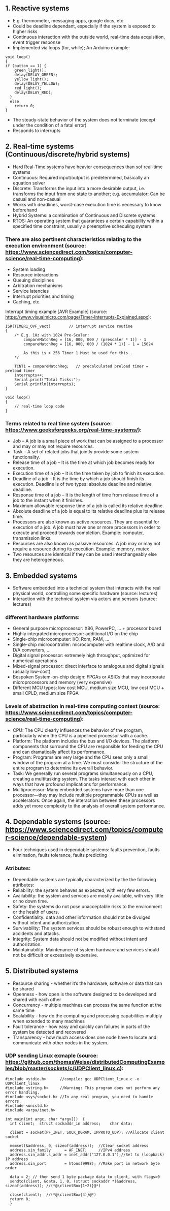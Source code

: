 ## 1. Reactive systems
- E.g. thermometer, messaging apps, google docs, etc.
- Could be deadline dependant, especially if the system is exposed to higher risks
- Continuous interaction with the outside world, real-time data acquisition, event trigger response
- Implemented via loops (for, while); An Arduino example:
```
void loop()
{
if (button == 1) {
    green_light();
    delay(DELAY_GREEN);
    yellow_light();
    delay(DELAY_YELLOW);
    red_light();
    delay(DELAY_RED);
  }
  else
    return 0;
}
```
- The steady-state behavior of the system does not terminate (except under the condition of a fatal error)
- Responds to interrupts

## 2. Real-time systems (Continuous/discrete/hybrid systems)
- Hard Real-Time systems have heavier consequences than sof real-time systems
- Continuous: Required input/output is predetermined, basically an equation solver
- Discrete: Transforms the input into a more desirable output, i.e. transforms the input from one state to another; e.g. accumulator; Can be casual and non-casual
- Works with deadlines, worst-case execution time is necessary to know beforehand 
- Hybrid Systems: a combination of Continuous and Discrete systems
- RTOS: An operating system that guarantees a certain capability within a specified time constraint, usually a preemptive scheduling system

### There are also pertinent characteristics relating to the execution environment (source: https://www.sciencedirect.com/topics/computer-science/real-time-computing):
- System loading
- Resource interactions
- Queuing disciplines
- Arbitration mechanisms
- Service latencies
- Interrupt priorities and timing
- Caching, etc.

Interrupt timing example [AVR Example] (source: https://www.visualmicro.com/page/Timer-Interrupts-Explained.aspx):
```
ISR(TIMER1_OVF_vect)        // interrupt service routine 
{
    /* E.g. 1Hz with 1024 Pre-Scaler:
		compareMatchReg = [16, 000, 000 / (prescaler * 1)] - 1
		compareMatchReg = [16, 000, 000 / (1024 * 1)] - 1 = 15624
	
	    As this is > 256 Timer 1 Must be used for this..
	*/
    
	TCNT1 = compareMatchReg;   // precalculated preload timer = preload timer
	interrupts++;
	Serial.print("Total Ticks:");
	Serial.println(interrupts);
}

void loop()
{
	// real-time loop code
}
```

### Terms related to real time system (source: https://www.geeksforgeeks.org/real-time-systems/):
- Job – A job is a small piece of work that can be assigned to a processor and may or may not require resources.
- Task – A set of related jobs that jointly provide some system functionality.
- Release time of a job – It is the time at which job becomes ready for execution.
- Execution time of a job – It is the time taken by job to finish its execution.
- Deadline of a job – It is the time by which a job should finish its execution. Deadline is of two types: absolute deadline and relative deadline.
- Response time of a job – It is the length of time from release time of a job to the instant when it finishes.
- Maximum allowable response time of a job is called its relative deadline.
- Absolute deadline of a job is equal to its relative deadline plus its release time.
- Processors are also known as active resources. They are essential for execution of a job. A job must have one or more processors in order to execute and proceed towards completion. Example: computer, transmission links.
- Resources are also known as passive resources. A job may or may not require a resource during its execution. Example: memory, mutex
- Two resources are identical if they can be used interchangeably else they are heterogeneous.

## 3. Embedded systems
- Software embedded into a technical system that
interacts with the real physical world, controlling some
specific hardware (source: lectures)
- Interaction with the technical system via actors and
sensors (source: lectures)
### different hardware platforms:
- General purpose microprocessor: X86, PowerPC, … +
processor board
- Highly integrated microprocessor: additional I/O on the
chip
- Single-chip microcomputer: I/O, Rom, RAM, …
- Single-chip microcontroller: microcomputer with realtime clock, A/D and D/A converters, …
- Digital signal processor: extremely high throughput,
optimized for numerical operations
- Mixed-signal processor: direct interface to analogous
and digital signals (usually low-cost)
- Bespoken System-on-chip design: FPGAs or ASICs
that may incorporate microprocessors and memory (very
expensive)
- Different MCU types: low cost MCU, medium size MCU, low cost MCU + small CPLD, medium size FPGA

### Levels of abstraction in real-time computing context (source: https://www.sciencedirect.com/topics/computer-science/real-time-computing):
- CPU: The CPU clearly influences the behavior of the program, particularly when the CPU is a pipelined processor with a cache.
- Platform: The platform includes the bus and I/O devices. The platform components that surround the CPU are responsible for feeding the CPU and can dramatically affect its performance.
- Program: Programs are very large and the CPU sees only a small window of the program at a time. We must consider the structure of the entire program to determine its overall behavior.
- Task: We generally run several programs simultaneously on a CPU, creating a multitasking system. The tasks interact with each other in ways that have profound implications for performance.
- Multiprocessor: Many embedded systems have more than one processor—they may include multiple programmable CPUs as well as accelerators. Once again, the interaction between these processors adds yet more complexity to the analysis of overall system performance.

## 4. Dependable systems (source: https://www.sciencedirect.com/topics/computer-science/dependable-system)
- Four techniques used in dependable systems: faults prevention, faults elimination, faults tolerance, faults predicting

### Atributes:
- Dependable systems are typically characterized by the the following attributes:
- Reliability: the system behaves as expected, with very few errors.
- Availability: the system and services are mostly available, with very little or no down time.
- Safety: the systems do not pose unacceptable risks to the environment or the health of users.
- Confidentiality: data and other information should not be divulged without intent and authorization.
- Survivability: The system services should be robust enough to withstand accidents and attacks.
- Integrity: System data should not be modified without intent and authorization.
- Maintainability: Maintenance of system hardware and services should not be difficult or excessively expensive.

## 5. Distributed systems
- Resource sharing - whether it’s the hardware, software or data that can be shared
- Openness - how open is the software designed to be developed and shared with each other
- Concurrency - multiple machines can process the same function at the same time
- Scalability - how do the computing and processing capabilities multiply when extended to many machines
- Fault tolerance - how easy and quickly can failures in parts of the system be detected and recovered
- Transparency - how much access does one node have to locate and communicate with other nodes in the system.

### UDP sending Linux exmaple (source: https://github.com/thomasWeise/distributedComputingExamples/blob/master/sockets/c/UDPClient_linux.c):
```
#include <stdio.h>      //compile: gcc UDPClient_linux.c -o UDPClient_linux
#include <string.h>     //Warning: This program does not perform any error handling.
#include <sys/socket.h> //In any real program, you need to handle errors.
#include <unistd.h>
#include <arpa/inet.h>

int main(int argc, char *argv[])  {
  int client;  struct sockaddr_in address;    char data;

  client = socket(PF_INET, SOCK_DGRAM, IPPROTO_UDP); //Allocate client socket

  memset(&address, 0, sizeof(address));  //Clear socket address
  address.sin_family      = AF_INET;     //IPv4 address
  address.sin_addr.s_addr = inet_addr("127.0.0.1");//Set to (loopback) IP address
  address.sin_port        = htons(9998); //Make port in network byte order

  data = 2; // then send 1 byte package data to client, with flags=0
  sendto(client, &data, 1, 0, (struct sockaddr *)&address, sizeof(address)); //(*@\clientBox{1+2)}@*)

  close(client);  //(*@\clientBox{4)}@*)
  return 0;
  }
```


